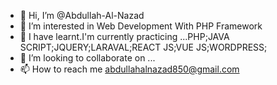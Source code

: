 - 👋 Hi, I’m @Abdullah-Al-Nazad
- 👀 I’m interested in Web Development With PHP Framework
- 🌱 I have learnt.I'm currently practicing ...PHP;JAVA SCRIPT;JQUERY;LARAVAL;REACT JS;VUE JS;WORDPRESS;
- 💞️ I’m looking to collaborate on ...
- 📫 How to reach me abdullahalnazad850@gmail.com

<!---
Abdullah-Al-Nazad/Abdullah-Al-Nazad is a ✨ special ✨ repository because its `README.md` (this file) appears on your GitHub profile.
You can click the Preview link to take a look at your changes.
--->
